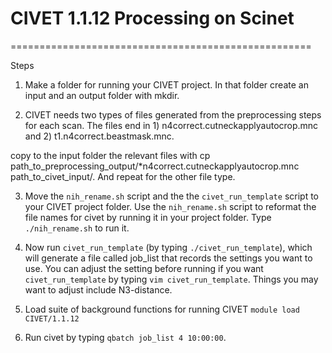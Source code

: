 # CIVET 1.1.12 Processing on Scinet
====================================================

Steps

1. Make a folder for running your CIVET project.  In that folder create an input and an output folder with mkdir.  

2. CIVET needs two types of files generated from the preprocessing steps for each scan.  The files end in 1) n4correct.cutneckapplyautocrop.mnc and 2) t1.n4correct.beastmask.mnc. 

copy to the input folder the relevant files with cp path_to_preprocessing_output/*n4correct.cutneckapplyautocrop.mnc path_to_civet_input/.  And repeat for the other file type.
     

3. Move the ``nih_rename.sh`` script and the the ``civet_run_template`` script to your CIVET project folder.  Use the ``nih_rename.sh`` script to reformat the file names for civet by running it in your project folder.  Type ``./nih_rename.sh`` to run it.


3. Now run ``civet_run_template`` (by typing ``./civet_run_template``), which will generate a file called job_list that records the settings you want to use.  You can adjust the setting before running if you want ``civet_run_template`` by typing ``vim civet_run_template``.  Things you may want to adjust include N3-distance.
 

4. Load suite of background functions for running CIVET
   ``module load CIVET/1.1.12``

5. Run civet by typing ``qbatch job_list 4 10:00:00``.  
